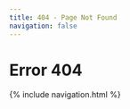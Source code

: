 ```yaml
---
title: 404 - Page Not Found
navigation: false
---
```


# Error 404

<nav class="cards">
{% include navigation.html %}
</nav>
